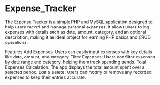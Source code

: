 # Expense_Tracker
The Expense Tracker is a simple PHP and MySQL application designed to help users record and manage personal expenses. It allows users to log expenses with details such as date, amount, category, and an optional description, making it an ideal project for learning PHP basics and CRUD operations.

Features
Add Expenses: Users can easily input expenses with key details like date, amount, and category.
Filter Expenses: Users can filter expenses by date range and category, helping them track spending trends.
Total Expenses Calculation: The app displays the total amount spent over a selected period.
Edit & Delete: Users can modify or remove any recorded expenses to keep their entries accurate.
